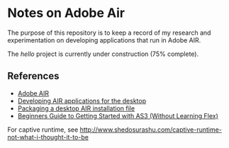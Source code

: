 # Notes on Adobe Air

The purpose of this repository is to keep a record of my research and experimentation
on developing applications that run in Adobe AIR.

The _hello_ project is currently under construction (75% complete).

## References

- [Adobe AIR](http://help.adobe.com/en_US/air/build/index.html)
- [Developing AIR applications for the desktop](http://help.adobe.com/en_US/air/build/WSfffb011ac560372f20b57e08128cc91aa2f-8000.html)
- [Packaging a desktop AIR installation file](http://help.adobe.com/en_US/air/build/WS5b3ccc516d4fbf351e63e3d118666ade46-7f66.html)
- [Beginners Guide to Getting Started with AS3 (Without Learning Flex)](http://www.senocular.com/flash/tutorials/as3withmxmlc/)

For captive runtime, see http://www.shedosurashu.com/captive-runtime-not-what-i-thought-it-to-be

